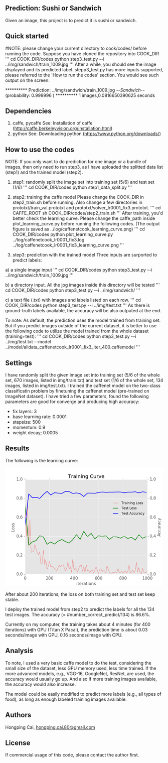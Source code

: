 
## Prediction: Sushi or Sandwich

Given an image, this project is to predict it is sushi or sandwich. 

## Quick started
#NOTE: please change your current directory to cook/codes/ before running the code.
Suppose you have cloned the repository into COOK_DIR
'''
cd COOK_DIR/codes
python step3_test.py --i ../img/sandwich/train_1009.jpg 
'''
After a while, you should see the image displayed and its predicted label. stepp3_test.py has more inputs supported, please referred to the 'How to run the codes' section. 
You would see such output on the screen:

********** Prediction:
../img/sandwich/train_1009.jpg --*Sandwich*-- (probability: 0.999996 )
********** 1 images,0.0816650390625 seconds

## Dependencies
1. caffe, pycaffe
See: Installation of caffe (http://caffe.berkeleyvision.org/installation.html)
2. python
See: Downloading python (https://www.python.org/downloads/)

## How to use the codes
NOTE: If you only want to do prediction for one image or a bundle of images, then only need to run step3, as I have uploaded the splitted data list (step1) and the trained model (step2). 
1. step1: randomly split the image set into training set (5/6) and test set (1/6)
'''
cd COOK_DIR/codes
python step1_data_split.py
'''

2. step2: training the caffe model 
Please change the COOK_DIR in step2_train.sh before running.
Also change a few directories in prototxt/train_val.prototxt and prototxt/solver_lr0001_fix3.prototxt.
'''
cd CAFFE_ROOT
sh COOK_DIR/codes/step2_train.sh
'''
After training, you'd better check the learning curve. Please change the caffe_path inside plot_learning_curve.py before running the following codes.  (The output figure is saved as ../log/caffenetcook_learning_curve.png)
'''
cd COOK_DIR/codes
python plot_learning_curve.py ../log/caffenetcook_lr0001_fix3.log ../log/caffenetcook_lr0001_fix3_learning_curve.png
'''

3. step3: prediction with the trained model
Three inputs are surported to predict labels:

a) a single image input
'''
cd COOK_DIR/codes
python step3_test.py --i ../img/sandwich/train_1009.jpg 
'''

b) a directory input. All the jpg images inside this directory will be tested
'''
cd COOK_DIR/codes
python step3_test.py --i ../img/sandwich/
'''

c) a text file (.txt) with images and labels listed on each row. 
'''
cd COOK_DIR/codes
python step3_test.py --i ../img/test.txt
'''
As there is ground-truth labels available, the accuracy will be also outputed at the end.

To note: As default, the prediction uses the model trained from training set. But if you predict images outside of the current dataset, it is better to use the following code to utilize the model trained from the whole dataset (training+test):
'''
cd COOK_DIR/codes
python step3_test.py --i ../img/test.txt --model ../model/alldata_caffenetcook_lr0001_fix3_iter_400.caffemodel
''' 

## Settings 
I have randomly split the given image set into training set (5/6 of the whole set, 670 images, listed in img/train.txt) and test set (1/6 of the whole set, 134 images, listed in img/test.txt). I trained the caffenet model on the two-class classificatin problem by finetuning the caffenet model (pre-trained on ImageNet dataset). I have tried a few parameters, found the following parameters are good for converge and producing high accuracy: 
- fix layers: 3
- base learning rate: 0.0001
- stepsize: 500
- momentum: 0.9
- weight decay; 0.0005

## Results
The following is the learning curve: 

![Alt text](log/caffenetcook_lr0001_fix3_learning_curve.png?raw=true "Title")

After about 200 iterations, the loss on both training set and test set keep stable.

I deploy the trained model from step2 to predict the labels for all the 134 test images. The accuracy (= #number_correct_predict/134) is 86.6%.

Currently on my computer, the training takes about 4 minutes (for 400 iterations) with GPU (Titan X Pacal), the prediction time is about 0.03 seconds/image with GPU, 0.16 seconds/image with CPU. 

## Analysis
To note, I used a very basic caffe model to do the test, considering the small size of the dataset, less GPU memory used, less time trained. If the more advanced models, e.g., VGG-16, GoogleNet, ResNet, are used, the accuracy would usually go up. And also if more training images available, the accuracy would also increase.

The model could be easily modified to predict more labels (e.g., all types of food), as long as enough labeled training images available. 

## Authors
Hongping Cai, hongping.cai.80@gmail.com

## License
If commercial usage of this code, please contact the author first.

